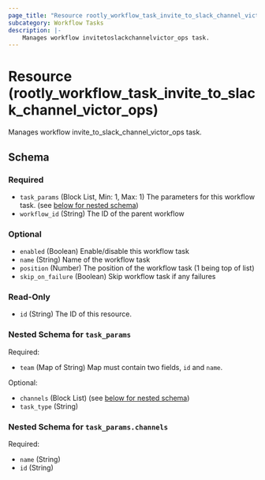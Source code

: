 ```yaml
---
page_title: "Resource rootly_workflow_task_invite_to_slack_channel_victor_ops - terraform-provider-rootly"
subcategory: Workflow Tasks
description: |-
    Manages workflow invitetoslackchannelvictor_ops task.
---
```


# Resource (rootly_workflow_task_invite_to_slack_channel_victor_ops)

Manages workflow invite_to_slack_channel_victor_ops task.



<!-- schema generated by tfplugindocs -->
## Schema

### Required

- `task_params` (Block List, Min: 1, Max: 1) The parameters for this workflow task. (see [below for nested schema](#nestedblock--task_params))
- `workflow_id` (String) The ID of the parent workflow

### Optional

- `enabled` (Boolean) Enable/disable this workflow task
- `name` (String) Name of the workflow task
- `position` (Number) The position of the workflow task (1 being top of list)
- `skip_on_failure` (Boolean) Skip workflow task if any failures

### Read-Only

- `id` (String) The ID of this resource.

<a id="nestedblock--task_params"></a>
### Nested Schema for `task_params`

Required:

- `team` (Map of String) Map must contain two fields, `id` and `name`.

Optional:

- `channels` (Block List) (see [below for nested schema](#nestedblock--task_params--channels))
- `task_type` (String)

<a id="nestedblock--task_params--channels"></a>
### Nested Schema for `task_params.channels`

Required:

- `name` (String)
- `id` (String)
